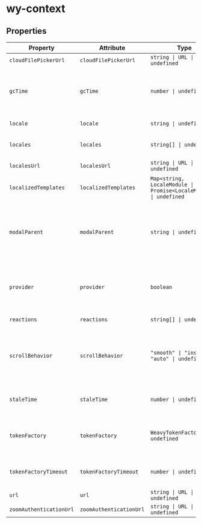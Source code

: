 # wy-context

## Properties

| Property                | Attribute               | Type                                             | Default | Description                                      |
|-------------------------|-------------------------|--------------------------------------------------|---------|--------------------------------------------------|
| `cloudFilePickerUrl`    | `cloudFilePickerUrl`    | `string \| URL \| undefined`                     |         | The url to the cloud file picker.                |
| `gcTime`                | `gcTime`                | `number \| undefined`                            |         | The max-allowed age of the cache in milliseconds. If a persisted cache is found that is older than this time, it will be discarded.<br />If set to `Infinity`, the cache will never be considered old. |
| `locale`                | `locale`                | `string \| undefined`                            |         | Selected locale. The locale must be pre configured in `.locales`. |
| `locales`               | `locales`               | `string[] \| undefined`                          |         | Array of enabled locales. The corresponding locales must be available for loading as a locale .js file. |
| `localesUrl`            | `localesUrl`            | `string \| URL \| undefined`                     |         | The base url where locale .js files can be found. |
| `localizedTemplates`    | `localizedTemplates`    | `Map<string, LocaleModule \| Promise<LocaleModule>> \| undefined` |         | Map with preloaded locale template modules. Locale is key and the locale module or promise is value. |
| `modalParent`           | `modalParent`           | `string \| undefined`                            |         | Element query selector for where to attach modals.<br />Defaults to `body` but can be optionally be set to `html` to provide compatibility with some frameworks.<br />> Note that any font styles must be provided using `:root` or `html` when using the `html` selector. |
| `provider`              | `provider`              | `boolean`                                        | false   | Enables context provider mode. <br />This means only children elements of this element can use this context. <br />This is enabled automatically on initialization when any children elements are present. |
| `reactions`             | `reactions`             | `string[] \| undefined`                          |         | An array of available reaction emojis in unicode. |
| `scrollBehavior`        | `scrollBehavior`        | `"smooth" \| "instant" \| "auto" \| undefined`   |         | Which scroll behavior to use (where applicable).<br />> Note that not all browsers (Chrome) have similar scroll transitions, they may be very slow.<br />See https://developer.mozilla.org/en-US/docs/Web/API/Element/scroll#behavior |
| `staleTime`             | `staleTime`             | `number \| undefined`                            |         | The time in milliseconds after data is considered stale.<br />If set to `Infinity`, the data will never be considered stale. |
| `tokenFactory`          | `tokenFactory`          | `WeavyTokenFactory \| undefined`                 |         | Async function returning an `access_token` string for _your_ authenticated user. A boolean `refresh` parameter is provided to let you now if a fresh token is needed from Weavy. |
| `tokenFactoryTimeout`   | `tokenFactoryTimeout`   | `number \| undefined`                            |         | The time allowed to pass before tokenFactory is considered to have timed out.<br />`Infinity` disables the timeout. |
| `url`                   | `url`                   | `string \| URL \| undefined`                     |         | The URL to the weavy environment.                |
| `zoomAuthenticationUrl` | `zoomAuthenticationUrl` | `string \| URL \| undefined`                     |         | The url for zoom authentication.                 |
